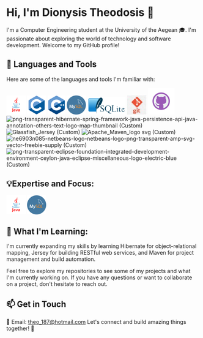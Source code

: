 # Hi, I'm Dionysis Theodosis 👋

I'm a Computer Engineering student at the University of the Aegean 🎓. I'm passionate about exploring the world of technology and software development. Welcome to my GitHub profile!

## 🚀 Languages and Tools

Here are some of the languages and tools I'm familiar with:

![java-free-download-free-png (Custom) (1)](https://github.com/DionysisTheodosis/DionysisTheodosis/blob/main/java-free-download-free-png%20(Custom)%20(1).png?raw=true)  ![c_original_logo_icon_146611 (Custom)](https://github.com/DionysisTheodosis/DionysisTheodosis/blob/main/c_original_logo_icon_146611%20(Custom).png?raw=true)  ![C++-Logo wine (Custom) (2)](https://github.com/DionysisTheodosis/DionysisTheodosis/blob/main/C++-Logo.wine%20(Custom)%20(2).png?raw=true)
 ![pngimg com - mysql_PNG9 (Custom)](https://github.com/DionysisTheodosis/DionysisTheodosis/blob/main/pngimg.com%20-%20mysql_PNG9%20(Custom).png?raw=true) ![SQLite370 svg (Custom) (1)](https://github.com/DionysisTheodosis/DionysisTheodosis/blob/main/SQLite370.svg%20(Custom)%20(1).png?raw=true) ![logo-logo-git-line-cheat-sheet-signage-cheating-mug-png-clipart (Custom)](https://github.com/DionysisTheodosis/DionysisTheodosis/blob/main/logo-logo-git-line-cheat-sheet-signage-cheating-mug-png-clipart%20(Custom).jpg?raw=true)  ![github_git_hub_logo_icon_132878 (Custom)](https://github.com/DionysisTheodosis/DionysisTheodosis/blob/main/github_git_hub_logo_icon_132878%20(Custom)%20(1).png?raw=true) ![png-transparent-hibernate-spring-framework-java-persistence-api-java-annotation-others-text-logo-map-thumbnail (Custom)](https://github.com/DionysisTheodosis/DionysisTheodosis/assets/63193630/3f3b0c96-7e06-4f9c-a034-113501a3f0f1) ![Glassfish_Jersey (Custom)](https://github.com/DionysisTheodosis/DionysisTheodosis/assets/63193630/27915338-2ab7-46f3-9707-c580bc2be241) ![Apache_Maven_logo svg (Custom)](https://github.com/DionysisTheodosis/DionysisTheodosis/assets/63193630/bdb49eb0-ee7d-4a4c-8bc2-214c943cb6c7)  ![ne6903n085-netbeans-logo-netbeans-logo-png-transparent-amp-svg-vector-freebie-supply (Custom)](https://github.com/DionysisTheodosis/DionysisTheodosis/assets/63193630/d484960b-1481-4c42-8869-49f363b50ed1) ![png-transparent-eclipse-foundation-integrated-development-environment-ceylon-java-eclipse-miscellaneous-logo-electric-blue (Custom)](https://github.com/DionysisTheodosis/DionysisTheodosis/assets/63193630/28e7d6b6-4c3d-40e4-a216-a72d90ccc2fe)








## 💡Expertise and Focus:

![java-free-download-free-png (Custom) (1)](https://github.com/DionysisTheodosis/DionysisTheodosis/blob/main/java-free-download-free-png%20(Custom)%20(1).png?raw=true)  ![pngimg com - mysql_PNG9 (Custom)](https://github.com/DionysisTheodosis/DionysisTheodosis/blob/main/pngimg.com%20-%20mysql_PNG9%20(Custom).png?raw=true)



## 🧠 What I'm Learning:

I'm currently expanding my skills by learning Hibernate for object-relational mapping, Jersey for building RESTful web services, and Maven for project management and build automation.

Feel free to explore my repositories to see some of my projects and what I'm currently working on. If you have any questions or want to collaborate on a project, don't hesitate to reach out.


## 📫 Get in Touch

📧 Email: theo_187@hotmail.com
Let's connect and build amazing things together! 🌟

